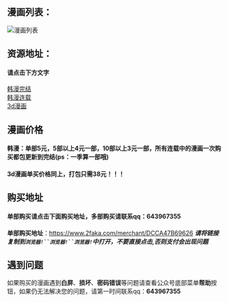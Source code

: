 ## 漫画列表：
![漫画列表](https://upload-images.jianshu.io/upload_images/11373205-89ab618162c3e8b5.png)

## 资源地址：
#### 请点击下方文字
[韩漫完结](https://pan.baidu.com/s/1qshF9JwdD5JQVjzPPmhT9A)</br>
[韩漫连载](https://pan.baidu.com/s/1WQCJcL66Jf_2RvjXUYOarQ)</br>
[3d漫画](https://pan.baidu.com/s/1mj7EuAs)<br>

## 漫画价格
#### 韩漫：单部5元，5部以上4元一部，10部以上3元一部，所有连载中的漫画一次购买都包更新到完结(ps：一季算一部哦)
#### 3d漫画单买价格同上，打包只需38元！！！

## 购买地址
#### 单部购买请点击下面购买地址，多部购买请联系qq：643967355
**单部购买地址**：https://www.2faka.com/merchant/DCCA47B69626
***请将链接复制到`浏览器!``浏览器!``浏览器!`中打开，不要直接点击,否则支付会出现问题***

## 遇到问题
如果购买的漫画遇到**白屏**、**损坏**、**密码错误**等问题请查看公众号底部菜单**帮助**按钮，如果仍无法解决您的问题，请第一时间联系qq：**643967355**
